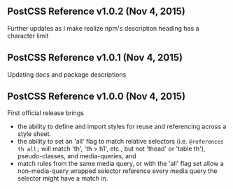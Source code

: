 ## PostCSS Reference v1.0.2 (Nov 4, 2015)
Further updates as I make realize npm's description heading has a character limit

## PostCSS Reference v1.0.1 (Nov 4, 2015)
Updating docs and package descriptions

## PostCSS Reference v1.0.0 (Nov 4, 2015)
First official release brings
 - the ability to define and import styles for reuse and referencing across a style sheet.
 - the ability to set an 'all' flag to match relative selectors (i.e. `@references th all;` will match 'th', 'th > h1', etc., but not 'thead' or 'table th'), pseudo-classes, and media-queries, and
 - match rules from the same media query, or with the 'all' flag set allow a non-media-query wrapped selector reference every media query the selector might have a match in.
